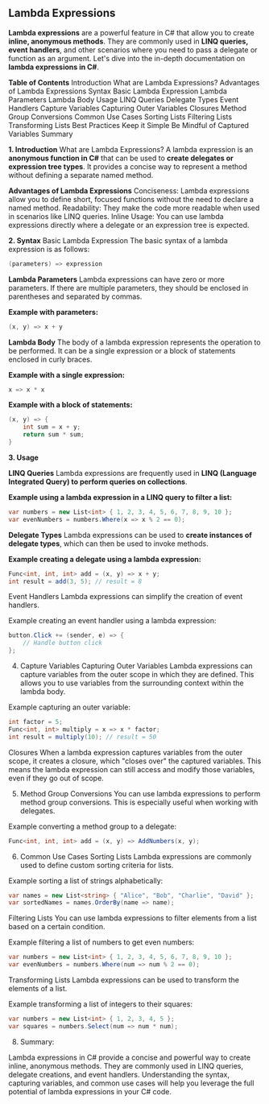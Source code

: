 ## Lambda Expressions

**Lambda expressions** are a powerful feature in C# that allow you to create **inline, anonymous methods**. They are commonly used in **LINQ queries, event handlers**, and other scenarios where you need to pass a delegate or function as an argument. Let's dive into the in-depth documentation on **lambda expressions in C#**.

**Table of Contents**
Introduction
What are Lambda Expressions?
Advantages of Lambda Expressions
Syntax
Basic Lambda Expression
Lambda Parameters
Lambda Body
Usage
LINQ Queries
Delegate Types
Event Handlers
Capture Variables
Capturing Outer Variables
Closures
Method Group Conversions
Common Use Cases
Sorting Lists
Filtering Lists
Transforming Lists
Best Practices
Keep it Simple
Be Mindful of Captured Variables
Summary

**1. Introduction**
What are Lambda Expressions?
A lambda expression is an **anonymous function in C#** that can be used to **create delegates or expression tree types**. It provides a concise way to represent a method without defining a separate named method.

**Advantages of Lambda Expressions**
Conciseness: Lambda expressions allow you to define short, focused functions without the need to declare a named method.
Readability: They make the code more readable when used in scenarios like LINQ queries.
Inline Usage: You can use lambda expressions directly where a delegate or an expression tree is expected.

**2. Syntax**
Basic Lambda Expression
The basic syntax of a lambda expression is as follows:

```csharp
(parameters) => expression
```
**Lambda Parameters**
Lambda expressions can have zero or more parameters. If there are multiple parameters, they should be enclosed in parentheses and separated by commas.

**Example with parameters:**

```csharp
(x, y) => x + y
```
**Lambda Body**
The body of a lambda expression represents the operation to be performed. It can be a single expression or a block of statements enclosed in curly braces.

**Example with a single expression:**

```csharp
x => x * x
```
**Example with a block of statements:**

```csharp
(x, y) => {
    int sum = x + y;
    return sum * sum;
}
```
**3. Usage**

**LINQ Queries**
Lambda expressions are frequently used in **LINQ (Language Integrated Query) to perform queries on collections**.

**Example using a lambda expression in a LINQ query to filter a list:**

```csharp
var numbers = new List<int> { 1, 2, 3, 4, 5, 6, 7, 8, 9, 10 };
var evenNumbers = numbers.Where(x => x % 2 == 0);
```
**Delegate Types**
Lambda expressions can be used to **create instances of delegate types**, which can then be used to invoke methods.

**Example creating a delegate using a lambda expression:**

```csharp
Func<int, int, int> add = (x, y) => x + y;
int result = add(3, 5); // result = 8
```
Event Handlers
Lambda expressions can simplify the creation of event handlers.

Example creating an event handler using a lambda expression:

```csharp
button.Click += (sender, e) => {
    // Handle button click
};
```
4. Capture Variables
Capturing Outer Variables
Lambda expressions can capture variables from the outer scope in which they are defined. This allows you to use variables from the surrounding context within the lambda body.

Example capturing an outer variable:

```csharp
int factor = 5;
Func<int, int> multiply = x => x * factor;
int result = multiply(10); // result = 50
```
Closures
When a lambda expression captures variables from the outer scope, it creates a closure, which "closes over" the captured variables. This means the lambda expression can still access and modify those variables, even if they go out of scope.

5. Method Group Conversions
You can use lambda expressions to perform method group conversions. This is especially useful when working with delegates.

Example converting a method group to a delegate:

```csharp
Func<int, int, int> add = (x, y) => AddNumbers(x, y);
```
6. Common Use Cases
Sorting Lists
Lambda expressions are commonly used to define custom sorting criteria for lists.

Example sorting a list of strings alphabetically:

```csharp
var names = new List<string> { "Alice", "Bob", "Charlie", "David" };
var sortedNames = names.OrderBy(name => name);
```
Filtering Lists
You can use lambda expressions to filter elements from a list based on a certain condition.

Example filtering a list of numbers to get even numbers:

```csharp
var numbers = new List<int> { 1, 2, 3, 4, 5, 6, 7, 8, 9, 10 };
var evenNumbers = numbers.Where(num => num % 2 == 0);
```
Transforming Lists
Lambda expressions can be used to transform the elements of a list.

Example transforming a list of integers to their squares:

```csharp
var numbers = new List<int> { 1, 2, 3, 4, 5 };
var squares = numbers.Select(num => num * num);
```
8. Summary:
   
Lambda expressions in C# provide a concise and powerful way to create inline, anonymous methods. They are commonly used in LINQ queries, delegate creations, and event handlers. Understanding the syntax, capturing variables, and common use cases will help you leverage the full potential of lambda expressions in your C# code.
